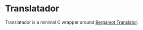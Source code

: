 # Translatador
Translatador is a minimal C wrapper around [Bergamot Translator](https://github.com/browsermt/bergamot-translator).
